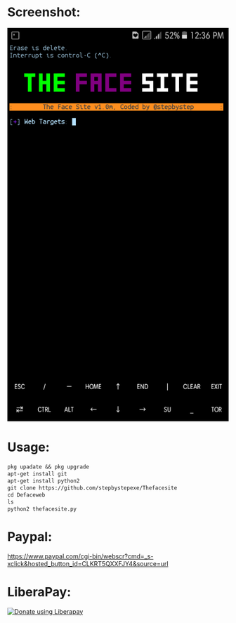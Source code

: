 # Screenshot:
![](./Screenshoot.png)
# Usage:
```
pkg upadate && pkg upgrade
apt-get install git
apt-get install python2
git clone https://github.com/stepbystepexe/Thefacesite
cd Defaceweb
ls
python2 thefacesite.py
```
# Paypal:
https://www.paypal.com/cgi-bin/webscr?cmd=_s-xclick&hosted_button_id=CLKRT5QXXFJY4&source=url
# LiberaPay:
<noscript><a href="https://liberapay.com/stepbystepexe/donate"><img alt="Donate using Liberapay" src="https://liberapay.com/assets/widgets/donate.svg"></a></noscript>
